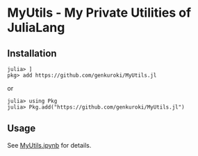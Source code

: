 # MyUtils - My Private Utilities of JuliaLang

<!--
[![Stable](https://img.shields.io/badge/docs-stable-blue.svg)](https://genkuroki.github.io/MyUtils.jl/stable)
[![Dev](https://img.shields.io/badge/docs-dev-blue.svg)](https://genkuroki.github.io/MyUtils.jl/dev)
[![Build Status](https://travis-ci.com/genkuroki/MyUtils.jl.svg?branch=master)](https://travis-ci.com/genkuroki/MyUtils.jl)
-->

## Installation

```
julia> ]
pkg> add https://github.com/genkuroki/MyUtils.jl
```

or

```
julia> using Pkg
julia> Pkg.add("https://github.com/genkuroki/MyUtils.jl")
```

## Usage

See [MyUtils.ipynb](blob/main/MyUtils.ipynb) for details.